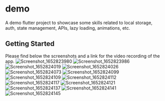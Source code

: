 # demo

A demo flutter project to showcase some skills related to local storage, auth, state management, APIs, lazy loading, animations, etc.

## Getting Started

Please find below the screenshots and a link for the video recording of the app. ![Screenshot_1652823980](https://user-images.githubusercontent.com/48903105/168916332-e9418ce0-5ffa-428e-b9f9-f9965210fdb6.png)
![Screenshot_1652823986](https://user-images.githubusercontent.com/48903105/168916344-d6c754b5-6da5-49f8-865e-5f7d016116cc.png)
![Screenshot_1652824019](https://user-images.githubusercontent.com/48903105/168916347-0e9c12f1-42cd-40f6-beab-51703bfe979a.png)
![Screenshot_1652824026](https://user-images.githubusercontent.com/48903105/168916374-7b2a970a-7df3-4949-bbc1-ad9dfeed4127.png)
![Screenshot_1652824073](https://user-images.githubusercontent.com/48903105/168916378-c553385f-2f80-4fe9-bf1e-ab2209ea048d.png)
![Screenshot_1652824099](https://user-images.githubusercontent.com/48903105/168916383-4586adec-cd80-4fef-990c-31eafad698d7.png)
![Screenshot_1652824109](https://user-images.githubusercontent.com/48903105/168916390-4d9e464a-f1a2-4638-8954-28568c73cc5e.png)
![Screenshot_1652824112](https://user-images.githubusercontent.com/48903105/168916393-093a9422-108e-40ae-9c0e-31140f0df8e1.png)
![Screenshot_1652824117](https://user-images.githubusercontent.com/48903105/168916398-5e84f35c-033e-46d8-9505-dbd80ac8f9fa.png)
![Screenshot_1652824121](https://user-images.githubusercontent.com/48903105/168916402-0a52db8d-04fe-43a9-b665-02f3d066e104.png)
![Screenshot_1652824137](https://user-images.githubusercontent.com/48903105/168916408-632eff66-e00f-491b-b107-be2561b1f050.png)
![Screenshot_1652824141](https://user-images.githubusercontent.com/48903105/168916415-17b84c5c-9af7-414d-a1aa-a2d3bc2a0653.png)
![Screenshot_1652824145](https://user-images.githubusercontent.com/48903105/168916418-a5c1ba27-3bfc-4416-ad98-e0d1c3702c1f.png)
